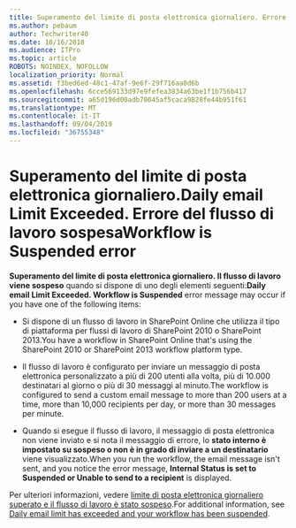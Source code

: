 ```yaml
---
title: Superamento del limite di posta elettronica giornaliero. Errore del flusso di lavoro sospesa
ms.author: pebaum
author: Techwriter40
ms.date: 10/16/2018
ms.audience: ITPro
ms.topic: article
ROBOTS: NOINDEX, NOFOLLOW
localization_priority: Normal
ms.assetid: f3bed6ed-48c1-47af-9e6f-29f716aa8d6b
ms.openlocfilehash: 6cce569133d97e9fefea3834a63be1f1b756b417
ms.sourcegitcommit: a65d196d00adb70045af5caca9828fe44b951f61
ms.translationtype: MT
ms.contentlocale: it-IT
ms.lasthandoff: 09/04/2019
ms.locfileid: "36755348"
---
```

# <a name="daily-email-limit-exceeded-workflow-is-suspended-error"></a><span data-ttu-id="89546-103">Superamento del limite di posta elettronica giornaliero.</span><span class="sxs-lookup"><span data-stu-id="89546-103">Daily email Limit Exceeded.</span></span> <span data-ttu-id="89546-104">Errore del flusso di lavoro sospesa</span><span class="sxs-lookup"><span data-stu-id="89546-104">Workflow is Suspended error</span></span>

 <span data-ttu-id="89546-105">**Superamento del limite di posta elettronica giornaliero. Il flusso di lavoro viene sospeso** quando si dispone di uno degli elementi seguenti:</span><span class="sxs-lookup"><span data-stu-id="89546-105">**Daily email Limit Exceeded. Workflow is Suspended** error message may occur if you have one of the following items:</span></span> 
  
- <span data-ttu-id="89546-106">Si dispone di un flusso di lavoro in SharePoint Online che utilizza il tipo di piattaforma per flussi di lavoro di SharePoint 2010 o SharePoint 2013.</span><span class="sxs-lookup"><span data-stu-id="89546-106">You have a workflow in SharePoint Online that's using the SharePoint 2010 or SharePoint 2013 workflow platform type.</span></span>
    
- <span data-ttu-id="89546-107">Il flusso di lavoro è configurato per inviare un messaggio di posta elettronica personalizzato a più di 200 utenti alla volta, più di 10.000 destinatari al giorno o più di 30 messaggi al minuto.</span><span class="sxs-lookup"><span data-stu-id="89546-107">The workflow is configured to send a custom email message to more than 200 users at a time, more than 10,000 recipients per day, or more than 30 messages per minute.</span></span>
    
- <span data-ttu-id="89546-108">Quando si esegue il flusso di lavoro, il messaggio di posta elettronica non viene inviato e si nota il messaggio di errore, lo **stato interno è impostato su sospeso o non è in grado di inviare a un destinatario** viene visualizzato.</span><span class="sxs-lookup"><span data-stu-id="89546-108">When you run the workflow, the email message isn't sent, and you notice the error message, **Internal Status is set to Suspended or Unable to send to a recipient** is displayed.</span></span> 
    
<span data-ttu-id="89546-109">Per ulteriori informazioni, vedere [limite di posta elettronica giornaliero superato e il flusso di lavoro è stato sospeso](https://go.microsoft.com/fwlink/?Linkid=2031137).</span><span class="sxs-lookup"><span data-stu-id="89546-109">For additional information, see [Daily email limit has exceeded and your workflow has been suspended](https://go.microsoft.com/fwlink/?Linkid=2031137).</span></span>
  
